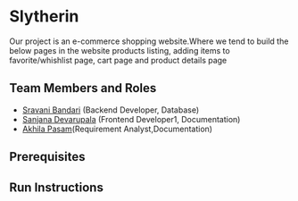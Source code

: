 # Slytherin

Our project is an e-commerce shopping website.Where we tend to build the below pages in the website products listing, adding items to favorite/whishlist page, cart page and product details page

## Team Members and Roles

* [Sravani Bandari](https://github.com/sravanibandari/CIS641-HW2-Bandari) (Backend Developer, Database)
* [Sanjana Devarupala](https://github.com/DevarupalaSanjana/-CIS641-HW2-Devarupala) (Frontend Developer1, Documentation)
* [Akhila Pasam]( https://github.com/akhila-Reddie/CIS641-HW2-pasam)(Requirement Analyst,Documentation)

## Prerequisites

## Run Instructions
